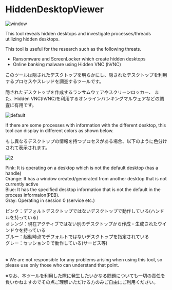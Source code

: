 # HiddenDesktopViewer

![window](https://user-images.githubusercontent.com/43233361/45525547-68141680-b80e-11e8-8650-52a2117be911.PNG)


This tool reveals hidden desktops and investigate processes/threads utilizing hidden desktops.

This tool is useful for the research such as the following threats.
 - Ransomware and ScreenLocker which create hidden desktops
 - Online banking malware using Hidden VNC (hVNC)
 
 
このツールは隠されたデスクトップを明らかにし、隠されたデスクトップを利用するプロセスやスレッドを調査するツールです。
 
隠されたデスクトップを作成するランサムウェアやスクリーンロッカー、
また、Hidden VNC(hVNC)を利用するオンラインバンキングマルウェアなどの調査に有用です。


![default](https://user-images.githubusercontent.com/43233361/45525567-867a1200-b80e-11e8-8575-d1976ec31896.jpg)



If there are some processes with information with the different desktop, this tool can display in different colors as shown below.

もし異なるデスクトップの情報を持つプロセスがある場合、以下のように色分けされて表示されます。


![2](https://user-images.githubusercontent.com/43233361/45525580-9691f180-b80e-11e8-8455-fef5e53e9013.jpg)

Pink: It is operating on a desktop which is not the default desktop (has a handle)  
Orange: It has a window created/generated from another desktop that is not currently active  
Blue: It has the specified desktop information that is not the default in the process informaion(PEB).  
Gray: Operating in session 0 (service etc.) 


ピンク：デフォルトデスクトップではないデスクトップで動作している(ハンドルを持っている)   
オレンジ：現在アクティブではない別のデスクトップから作成・生成されたウインドウを持っている   
ブルー：起動時点でデフォルトではないデスクトップを指定されている   
グレー：セッション０で動作している(サービス等)   
　　　
   
   
※ We are not responsible for any problems arising when using this tool, so please use only those who can understand that point.

※なお、本ツールを利用した際に発生したいかなる問題についても一切の責任を負いかねますのでその点ご理解いただける方のみご自由にご利用ください。
